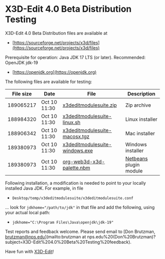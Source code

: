 # X3D-Edit 4.0 Beta Distribution Testing

X3D-Edit 4.0 Beta Distribution files are available at

* [https://sourceforge.net/projects/x3d/files](https://sourceforge.net/projects/x3d/files)

Prerequisite for operation: Java JDK 17 LTS (or later).  Recommended: OpenJDK jdk-19

* [https://openjdk.org](https://openjdk.org)

The following files are available for testing:

File size | Date         | File | Description
--------- | ------------ | ---- | -----------
189065217 | Oct 10 11:30 | [x3deditmodulesuite.zip](https://sourceforge.net/projects/x3d/files/x3deditmodulesuite.zip)                 | Zip archive
188984320 | Oct 10 11:30 | [x3deditmodulesuite-linux.sh](https://sourceforge.net/projects/x3d/files/x3deditmodulesuite-linux.sh)       | Linux installer
188906342 | Oct 10 11:30 | [x3deditmodulesuite-macosx.tgz](https://sourceforge.net/projects/x3d/files/x3deditmodulesuite-macosx.tgz)   | Mac installer
189380973 | Oct 10 11:30 | [x3deditmodulesuite-windows.exe](https://sourceforge.net/projects/x3d/files/x3deditmodulesuite-windows.exe) | Windows installer
189380973 | Oct 10 11:30 | [org-web3d-x3d-palette.nbm](https://sourceforge.net/projects/x3d/files/org-web3d-x3d-palette.nbm)           | [Netbeans](https://netbeans.org) plugin module

Following installation, a modification is needed to point to your locally installed Java JDK.
For example, in file

*  <code>Desktop/temp/x3deditmodulesuite/x3deditmodulesuite.conf</code>

... look for <code>jdkhome="/path/to/jdk"</code> in that file and add the following, using your actual local path:

* <code>jdkhome="C:\Program Files\Java\openjdk\jdk-19"</code>

Test reports and feedback welcome.  Please send email to
[Don Brutzman, brutzman@nps.edu](mailto:brutzman at nps.edu%20(Don%20Brutzman)?subject=X3D-Edit%204.0%20Beta%20Testing%20feedback).

Have fun with [X3D-Edit](https://savage.nps.edu/X3D-Edit)!

